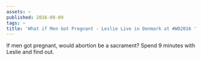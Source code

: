 ```yaml
---
assets: ~
published: 2016-08-09
tags: ~
title: 'What if Men Got Pregnant - Leslie Live in Denmark at #WD2016 '
---
```

If men got pregnant, would abortion be a sacrament? Spend 9 minutes with Leslie and find out. 